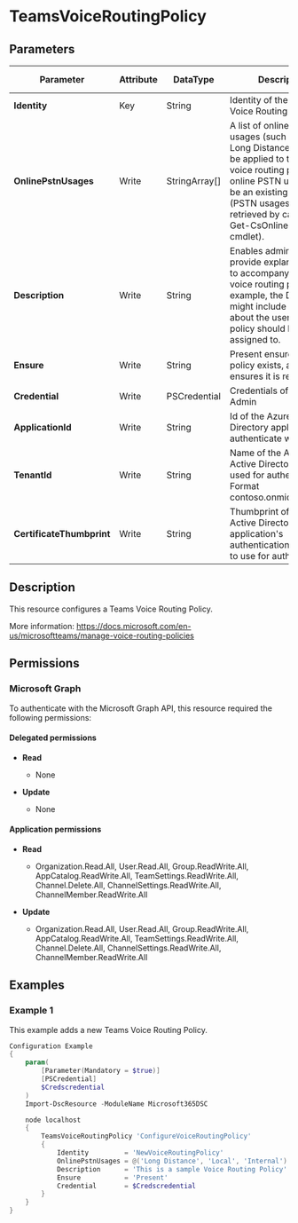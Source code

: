 ﻿# TeamsVoiceRoutingPolicy

## Parameters

| Parameter | Attribute | DataType | Description | Allowed Values |
| --- | --- | --- | --- | --- |
| **Identity** | Key | String | Identity of the Teams Voice Routing Policy. | |
| **OnlinePstnUsages** | Write | StringArray[] | A list of online PSTN usages (such as Local or Long Distance) that can be applied to this online voice routing policy. The online PSTN usage must be an existing usage (PSTN usages can be retrieved by calling the Get-CsOnlinePstnUsage cmdlet). | |
| **Description** | Write | String | Enables administrators to provide explanatory text to accompany an online voice routing policy. For example, the Description might include information about the users the policy should be assigned to. | |
| **Ensure** | Write | String | Present ensures the policy exists, absent ensures it is removed. | `Present`, `Absent` |
| **Credential** | Write | PSCredential | Credentials of the Teams Admin | |
| **ApplicationId** | Write | String | Id of the Azure Active Directory application to authenticate with. | |
| **TenantId** | Write | String | Name of the Azure Active Directory tenant used for authentication. Format contoso.onmicrosoft.com | |
| **CertificateThumbprint** | Write | String | Thumbprint of the Azure Active Directory application's authentication certificate to use for authentication. | |


## Description

This resource configures a Teams Voice Routing Policy.

More information: https://docs.microsoft.com/en-us/microsoftteams/manage-voice-routing-policies

## Permissions

### Microsoft Graph

To authenticate with the Microsoft Graph API, this resource required the following permissions:

#### Delegated permissions

- **Read**

    - None

- **Update**

    - None

#### Application permissions

- **Read**

    - Organization.Read.All, User.Read.All, Group.ReadWrite.All, AppCatalog.ReadWrite.All, TeamSettings.ReadWrite.All, Channel.Delete.All, ChannelSettings.ReadWrite.All, ChannelMember.ReadWrite.All

- **Update**

    - Organization.Read.All, User.Read.All, Group.ReadWrite.All, AppCatalog.ReadWrite.All, TeamSettings.ReadWrite.All, Channel.Delete.All, ChannelSettings.ReadWrite.All, ChannelMember.ReadWrite.All

## Examples

### Example 1

This example adds a new Teams Voice Routing Policy.

```powershell
Configuration Example
{
    param(
        [Parameter(Mandatory = $true)]
        [PSCredential]
        $Credscredential
    )
    Import-DscResource -ModuleName Microsoft365DSC

    node localhost
    {
        TeamsVoiceRoutingPolicy 'ConfigureVoiceRoutingPolicy'
        {
            Identity         = 'NewVoiceRoutingPolicy'
            OnlinePstnUsages = @('Long Distance', 'Local', 'Internal')
            Description      = 'This is a sample Voice Routing Policy'
            Ensure           = 'Present'
            Credential       = $Credscredential
        }
    }
}
```

